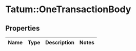 # Tatum::OneTransactionBody

## Properties
Name | Type | Description | Notes
------------ | ------------- | ------------- | -------------


